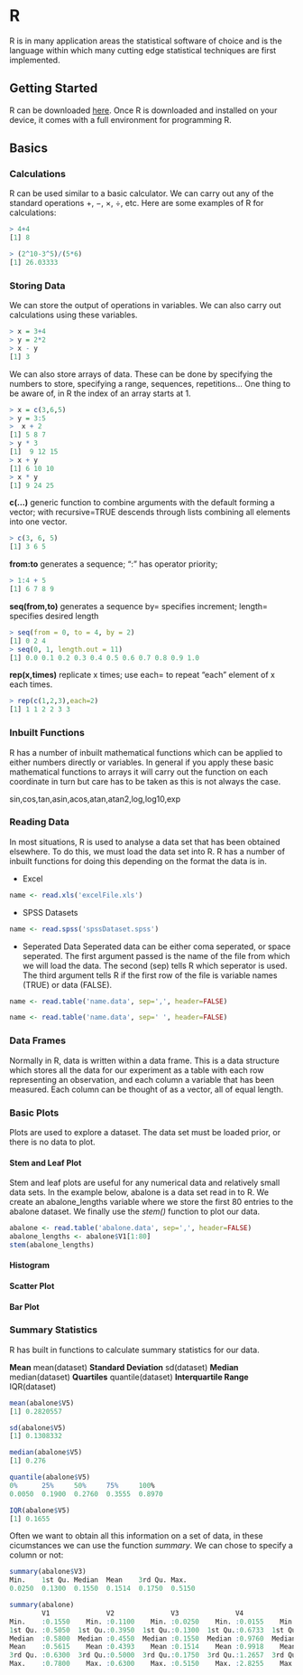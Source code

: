 # R

R is in many application areas the statistical software of choice and is the language within which
many cutting edge statistical techniques are first implemented. 

## Getting Started

R can be downloaded [here](https://cran.r-project.org/mirrors.html). Once R is downloaded and installed on your device, it comes with a full environment for programming R.

## Basics

### Calculations

R can be used similar to a basic calculator. We can carry out any of the standard operations +, −, ×, ÷, etc. Here are some examples of R for calculations:

```R
> 4+4
[1] 8

> (2^10-3^5)/(5*6)
[1] 26.03333
```

### Storing Data

We can store the output of operations in variables. We can also carry out calculations using these variables.

```R
> x = 3+4
> y = 2*2
> x - y
[1] 3
```

We can also store arrays of data. These can be done by specifying the numbers to store, specifying a range, sequences, repetitions... One thing to be aware of, in R the index of an array starts at 1.

```R
> x = c(3,6,5)
> y = 3:5
>  x + 2
[1] 5 8 7
> y * 3
[1]  9 12 15
> x + y
[1] 6 10 10
> x * y
[1] 9 24 25
```

**c(...)** generic function to combine arguments with the default forming a vector; with recursive=TRUE descends through lists combining all elements into one vector.

```R
> c(3, 6, 5)
[1] 3 6 5
```

**from:to** generates a sequence; “:” has operator priority;

```R
> 1:4 + 5
[1] 6 7 8 9
```

**seq(from,to)** generates a sequence by= specifies increment; length= specifies desired length

```R
> seq(from = 0, to = 4, by = 2)
[1] 0 2 4
> seq(0, 1, length.out = 11)
[1] 0.0 0.1 0.2 0.3 0.4 0.5 0.6 0.7 0.8 0.9 1.0
```

**rep(x,times)** replicate x times; use each= to repeat “each” element of x each times.

```R
> rep(c(1,2,3),each=2)
[1] 1 1 2 2 3 3
```
### Inbuilt Functions

R has a number of inbuilt mathematical functions which can be applied to either numbers directly or variables. In general if you apply these basic mathematical functions to arrays it will carry out the function on each coordinate in turn but care has to be taken as this is not always the case.

sin,cos,tan,asin,acos,atan,atan2,log,log10,exp

### Reading Data

In most situations, R is used to analyse a data set that has been obtained elsewhere. To do this, we must load the data set into R. R has a number of inbuilt functions for doing this depending on the format the data is in.

* Excel
```R
name <- read.xls('excelFile.xls')
```

* SPSS Datasets
```R
name <- read.spss('spssDataset.spss')
```

* Seperated Data
Seperated data can be either coma seperated, or space seperated. The first argument passed is the name of the file from which we will load the data. The second (sep) tells R which seperator is used. The third argument tells R if the first row of the file is variable names (TRUE) or data (FALSE).

```R
name <- read.table('name.data', sep=',', header=FALSE)
```
```R
name <- read.table('name.data', sep=' ', header=FALSE)
```

### Data Frames

Normally in R, data is written within a data frame. This is a data structure which stores all the data for our experiment as a table with each row representing an observation, and each column a variable that has been measured. Each column can be thought of as a vector, all of equal length.

### Basic Plots

Plots are used to explore a dataset. The data set must be loaded prior, or there is no data to plot.

#### Stem and Leaf Plot

Stem and leaf plots are useful for any numerical data and relatively small data sets. In the example below, abalone is a data set read in to R. We create an abalone_lengths variable where we store the first 80 entries to the abalone dataset. We finally use the *stem()* function to plot our data.

```R
abalone <- read.table('abalone.data', sep=',', header=FALSE)
abalone_lengths <- abalone$V1[1:80]
stem(abalone_lengths)
```

#### Histogram



#### Scatter Plot



#### Bar Plot



### Summary Statistics

R has built in functions to calculate summary statistics for our data.

**Mean** mean(dataset)
**Standard Deviation** sd(dataset)
**Median** median(dataset)
**Quartiles** quantile(dataset)
**Interquartile Range** IQR(dataset)

```R
mean(abalone$V5)
[1] 0.2820557

sd(abalone$V5)
[1] 0.1308332

median(abalone$V5)
[1] 0.276

quantile(abalone$V5)
0%      25%     50%     75%     100%
0.0050  0.1900  0.2760  0.3555  0.8970

IQR(abalone$V5)
[1] 0.1655
```

Often we want to obtain all this information on a set of data, in these cicumstances we can use the function *summary*. We can chose to specify a column or not:

```R
summary(abalone$V3)
Min.    1st Qu. Median  Mean    3rd Qu. Max.
0.0250  0.1300  0.1550  0.1514  0.1750  0.5150

summary(abalone)
        V1              V2              V3              V4              V5              V6
Min.    :0.1550    Min. :0.1100    Min. :0.0250    Min. :0.0155    Min. :0.0050    Min. :3.0
1st Qu. :0.5050  1st Qu.:0.3950  1st Qu.:0.1300  1st Qu.:0.6733  1st Qu.:0.1900  1st Qu.:9.0
Median  :0.5800  Median :0.4550  Median :0.1550  Median :0.9760  Median :0.2760  Median :10.0
Mean    :0.5615    Mean :0.4393    Mean :0.1514    Mean :0.9918    Mean :0.2821    Mean :10.7
3rd Qu. :0.6300  3rd Qu.:0.5000  3rd Qu.:0.1750  3rd Qu.:1.2657  3rd Qu.:0.3555  3rd Qu.:12.0
Max.    :0.7800    Max. :0.6300    Max. :0.5150    Max. :2.8255    Max. :0.8970    Max. :27.0
```
